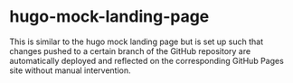 # hugo-mock-landing-page
This is similar to the hugo mock landing page but is set up such that changes pushed to a certain branch of the GitHub repository are automatically deployed and reflected on the corresponding GitHub Pages site without manual intervention.
